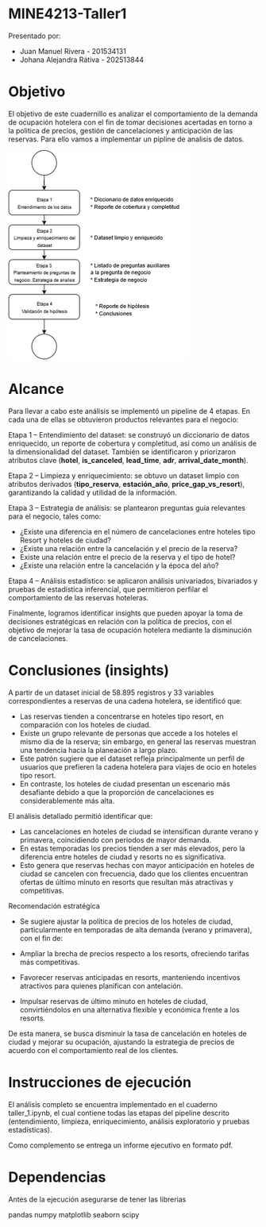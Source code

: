 # MINE4213-Taller1
Presentado por:
- Juan Manuel Rivera  - 201534131
- Johana Alejandra Rátiva - 202513844
# Objetivo

El objetivo de este cuadernillo es analizar el comportamiento de la demanda de ocupación hotelera con el fin de tomar decisiones acertadas en torno a la politica de precios, gestión de cancelaciones y anticipación de las reservas. Para ello vamos a implementar un pipline de analisis de datos.

![Pipline de analisis de datos](./piplineAnalisisDatos.png)

# Alcance

Para llevar a cabo este análisis se implementó un pipeline de 4 etapas. En cada una de ellas se obtuvieron productos relevantes para el negocio:

Etapa 1 – Entendimiento del dataset: se construyó un diccionario de datos enriquecido, un reporte de cobertura y completitud, así como un análisis de la dimensionalidad del dataset. También se identificaron y priorizaron atributos clave (**hotel**, **is_canceled**, **lead_time**, **adr**, **arrival_date_month**).

Etapa 2 – Limpieza y enriquecimiento: se obtuvo un dataset limpio con atributos derivados (**tipo_reserva**, **estación_año**, **price_gap_vs_resort**), garantizando la calidad y utilidad de la información.

Etapa 3 – Estrategia de análisis: se plantearon preguntas guía relevantes para el negocio, tales como:

* ¿Existe una diferencia en el número de cancelaciones entre hoteles tipo Resort y hoteles de ciudad?
* ¿Existe una relación entre la cancelación y el precio de la reserva?
* Existe una relación entre el precio de la reserva y el tipo de hotel?
* ¿Existe una relación entre la cancelación y la época del año?

Etapa 4 – Análisis estadístico: se aplicaron análisis univariados, bivariados y pruebas de estadística inferencial, que permitieron perfilar el comportamiento de las reservas hoteleras.

Finalmente, logramos identificar insights que pueden apoyar la toma de decisiones estratégicas en relación con la política de precios, con el objetivo de mejorar la tasa de ocupación hotelera mediante la disminución de cancelaciones.

# Conclusiones (insights)

A partir de un dataset inicial de 58.895 registros y 33 variables correspondientes a reservas de una cadena hotelera, se identificó que:

* Las reservas tienden a concentrarse en hoteles tipo resort, en comparación con los hoteles de ciudad.
* Existe un grupo relevante de personas que accede a los hoteles el mismo día de la reserva; sin embargo, en general las reservas muestran una tendencia hacia la planeación a largo plazo.
* Este patrón sugiere que el dataset refleja principalmente un perfil de usuarios que prefieren la cadena hotelera para viajes de ocio en hoteles tipo resort.
* En contraste, los hoteles de ciudad presentan un escenario más desafiante debido a que la proporción de cancelaciones es considerablemente más alta.

El análisis detallado permitió identificar que:

* Las cancelaciones en hoteles de ciudad se intensifican durante verano y primavera, coincidiendo con periodos de mayor demanda.
* En estas temporadas los precios tienden a ser más elevados, pero la diferencia entre hoteles de ciudad y resorts no es significativa.
* Esto genera que reservas hechas con mayor anticipación en hoteles de ciudad se cancelen con frecuencia, dado que los clientes encuentran ofertas de último minuto en resorts que resultan más atractivas y competitivas.

Recomendación estratégica

* Se sugiere ajustar la política de precios de los hoteles de ciudad, particularmente en temporadas de alta demanda (verano y primavera), con el fin de:

* Ampliar la brecha de precios respecto a los resorts, ofreciendo tarifas más competitivas.

* Favorecer reservas anticipadas en resorts, manteniendo incentivos atractivos para quienes planifican con antelación.

* Impulsar reservas de último minuto en hoteles de ciudad, convirtiéndolos en una alternativa flexible y económica frente a los resorts.

De esta manera, se busca disminuir la tasa de cancelación en hoteles de ciudad y mejorar su ocupación, ajustando la estrategia de precios de acuerdo con el comportamiento real de los clientes.

# Instrucciones de ejecución

El análisis completo se encuentra implementado en el cuaderno taller_1.ipynb, el cual contiene todas las etapas del pipeline descrito (entendimiento, limpieza, enriquecimiento, análisis exploratorio y pruebas estadísticas).

Como complemento se entrega un informe ejecutivo en formato pdf.

# Dependencias

Antes de la ejecución asegurarse de tener las librerias 

pandas
numpy
matplotlib
seaborn
scipy
